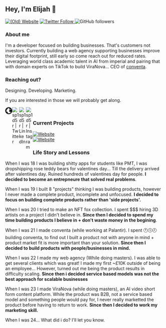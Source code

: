## Hey, I'm Elijah  👋

[![ (Old) Website](https://img.shields.io/website?label=my-website&style=for-the-badge&url=https%3A%2F%2Fcodestackr.com)](https://www.doc.ic.ac.uk/~aa1719/#/)
[![Twitter Follow](https://img.shields.io/twitter/follow/sp1d5r_?style=for-the-badge&logo=twitter)
](https://twitter.com/sp1d5r_)
![GitHub followers](https://img.shields.io/github/followers/sp1d5r?style=for-the-badge&logo=github)

### About me

I'm a developer focused on building businesses. That's customers not investors. Currently building a web agency supporting businesses improve their digital footprint, still early so come reach out for reduced rates. Leveraging world class academic talent in AI from imperial and pairing that with domain experts on TikTok to build ViraNova... CEO of [conventa](https://www.conventa.net). 


### Reaching out?

Designing. Developing. Marketing. 

If you are interested in those we will probably get along. 

[<img align="left" alt="sp1d5r.com" width="22px" src="https://raw.githubusercontent.com/iconic/open-iconic/master/svg/globe.svg" />][website]
[<img align="left" alt="sp1d5r | Twitter" width="22px" src="https://cdn.jsdelivr.net/npm/simple-icons@v3/icons/twitter.svg" />][twitter]
[<img align="left" alt="sp1d5r | LinkedIn" width="22px" src="https://cdn.jsdelivr.net/npm/simple-icons@v3/icons/linkedin.svg" />][linkedin]
[<img align="left" alt="sp1d5r | Instagram" width="22px" src="https://cdn.jsdelivr.net/npm/simple-icons@v3/icons/instagram.svg" />][instagram]
<br/>

### Current Projects 
[![Website](https://img.shields.io/website?label=Conventa%20Website&up_message=up&style=for-the-badge&url=https%3A%2F%2Fwww.conventa.net)](https://www.conventa.net)
<br/>
[![Website](https://img.shields.io/website?label=Viranova&up_message=up&style=for-the-badge&url=https%3A%2F%2Fwww.viranova.io)](https://www.viranova.io)
<br/>

### Life Story and Lessons

When I was 18 I was building shitty apps for students like PMT, I was dropshipping rose teddy bears for valentines day... Till the delivery arrived after valentines day. Ruined hundreds of valentines day for people. **I decided to become an entrepneure that solved real problems**.

When I was 19 I built 8 "projects" thinking I was building products, however I never made a complete product, incomplete and unfocused. **I decided to focus on building complete products rather than 'side projects'.**

When I was 20 I tried to make an NFT fox collection. I spent $$$ hiring 3D artists on a project I didn't believe in. **Since then I decided to spend my time building products I believe in + don't waste money in the begining**.

When I was 21 I made conventa (while working at Palantir). I spent 🕐🕔🕗 building conventa, to find out I built a product not with anyone in mind + product market fit is more important than your solution. **Since then I decided to build products with people/businesses in mind.**

When I was 22 I made my web agency (While doing masters). I was able to get several clients which was great! I made my first ~£10K outside of being an employee... However, turned out me being the product results in difficulty scaling. **Since then i decided service based models was not the best approach for scalable businesses**

When I was 23 I made ViraNova (while doing masters), an AI video short form content platform. While the product was B2B, not a service based model and something people would pay for, I never really marketted the product before having to return to work. **Since then I decided to work my marketing skill.**

When I was 24... What did i do? I'll let you know.

[website]: https://www.doc.ic.ac.uk/~aa1719/#/
[twitter]: https://twitter.com/sp1d5r_
[linkedin]: https://www.linkedin.com/in/elijahahmad/
[instagram]: https://www.instagram.com/ElijahAhmad__ 
